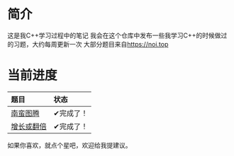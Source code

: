 # 简介
这是我C++学习过程中的笔记
我会在这个仓库中发布一些我学习C++的时候做过的习题，大约每周更新一次
大部分题目来自<https://noi.top>
# 当前进度
| 题目 | 状态 |
| :- | :- |
| [南蛮图腾](./南蛮图腾) | ✔完成了！ |
| [增长或翻倍](./增长或翻倍) | ✔完成了！ |

如果你喜欢，就点个星吧，欢迎给我提建议。